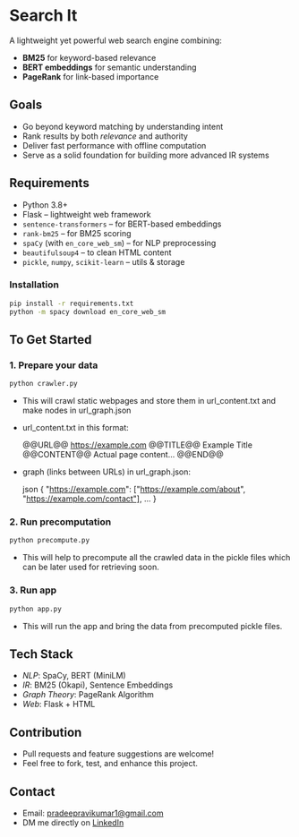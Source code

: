 # Search It

A lightweight yet powerful web search engine combining:

- **BM25** for keyword-based relevance  
- **BERT embeddings** for semantic understanding  
- **PageRank** for link-based importance

## Goals

- Go beyond keyword matching by understanding intent
- Rank results by both *relevance* and authority
- Deliver fast performance with offline computation  
- Serve as a solid foundation for building more advanced IR systems  


## Requirements

- Python 3.8+
- Flask – lightweight web framework  
- `sentence-transformers` – for BERT-based embeddings  
- `rank-bm25` – for BM25 scoring  
- `spaCy` (with `en_core_web_sm`) – for NLP preprocessing  
- `beautifulsoup4` – to clean HTML content  
- `pickle`, `numpy`, `scikit-learn` – utils & storage

### Installation

```bash
pip install -r requirements.txt
python -m spacy download en_core_web_sm
```


## To Get Started

### 1. Prepare your data

```bash
python crawler.py
```
* This will crawl static webpages and store them in url_content.txt and make nodes in url_graph.json
  
* url_content.txt in this format:

  @@URL@@ https://example.com
  @@TITLE@@ Example Title
  @@CONTENT@@ Actual page content...
  @@END@@
  
* graph (links between URLs) in url_graph.json:

  json
  {
    "https://example.com": ["https://example.com/about", "https://example.com/contact"],
    ...
  }
  

### 2. Run precomputation

```bash
python precompute.py
```

*  This will help to precompute all the crawled data in the pickle files which can be later used for retrieving soon.

### 3. Run app

```bash
python app.py
```

* This will run the app and bring the data from precomputed pickle files.

## Tech Stack

* *NLP*: SpaCy, BERT (MiniLM)
* *IR*: BM25 (Okapi), Sentence Embeddings
* *Graph Theory*: PageRank Algorithm
* *Web*: Flask + HTML

## Contribution 
 * Pull requests and feature suggestions are welcome!
 * Feel free to fork, test, and enhance this project.

## Contact
 - Email: [pradeepravikumar1@gmail.com](mailto:pradeepravikumar1@gmail.com)
 - DM me directly on [LinkedIn](https://www.linkedin.com/in/pradeep-ravikumar)


